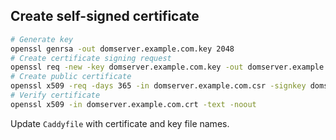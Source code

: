 ## Create self-signed certificate

```bash
# Generate key
openssl genrsa -out domserver.example.com.key 2048
# Create certificate signing request
openssl req -new -key domserver.example.com.key -out domserver.example.com.csr
# Create public certificate
openssl x509 -req -days 365 -in domserver.example.com.csr -signkey domserver.example.com.key -out domserver.example.com.crt
# Verify certificate
openssl x509 -in domserver.example.com.crt -text -noout
```

Update `Caddyfile` with certificate and key file names.